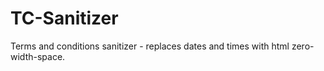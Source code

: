 # TC-Sanitizer
Terms and conditions sanitizer - replaces dates and times with html zero-width-space.
